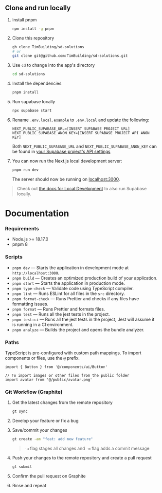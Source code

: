 ## Clone and run locally

1. Install pnpm

   ```bash
   npm install -g pnpm
   ```

2. Clone this repository

   ```bash
   gh clone TimBuilding/sd-solutions
   # or
   git clone git@github.com:TimBuilding/sd-solutions.git
   ```

3. Use `cd` to change into the app's directory

   ```bash
   cd sd-solutions
   ```

4. Install the dependencies

   ```bash
   pnpm install
   ```

5. Run supabase locally

   ```bash
   npx supabase start
   ```

6. Rename `.env.local.example` to `.env.local` and update the following:

   ```
   NEXT_PUBLIC_SUPABASE_URL=[INSERT SUPABASE PROJECT URL]
   NEXT_PUBLIC_SUPABASE_ANON_KEY=[INSERT SUPABASE PROJECT API ANON KEY]
   ```

   Both `NEXT_PUBLIC_SUPABASE_URL` and `NEXT_PUBLIC_SUPABASE_ANON_KEY` can be found in [your Supabase project's API settings](https://app.supabase.com/project/_/settings/api)

7. You can now run the Next.js local development server:

   ```bash
   pnpm run dev
   ```

   The server should now be running on [localhost:3000](http://localhost:3000/).

> Check out [the docs for Local Development](https://supabase.com/docs/guides/getting-started/local-development) to also run Supabase locally.

# Documentation

### Requirements

- Node.js >= 18.17.0
- pnpm 8

### Scripts

- `pnpm dev` — Starts the application in development mode at `http://localhost:3000`.
- `pnpm build` — Creates an optimized production build of your application.
- `pnpm start` — Starts the application in production mode.
- `pnpm type-check` — Validate code using TypeScript compiler.
- `pnpm lint` — Runs ESLint for all files in the `src` directory.
- `pnpm format-check` — Runs Prettier and checks if any files have formatting issues.
- `pnpm format` — Runs Prettier and formats files.
- `pnpm test` — Runs all the jest tests in the project.
- `pnpm test:ci` — Runs all the jest tests in the project, Jest will assume it is running in a CI environment.
- `pnpm analyze` — Builds the project and opens the bundle analyzer.

### Paths

TypeScript is pre-configured with custom path mappings. To import components or files, use the `@` prefix.

```tsx
import { Button } from '@/components/ui/Button'

// To import images or other files from the public folder
import avatar from '@/public/avatar.png'
```

### Git Workflow (Graphite)

1. Get the latest changes from the remote repository

   ```bash
   gt sync
   ```

2. Develop your feature or fix a bug

3. Save/commit your changes

   ```bash
   gt create -am "feat: add new feature"
   ```

   > `-a` flag stages all changes and `-m` flag adds a commit message

4. Push your changes to the remote repository and create a pull request

   ```bash
   gt submit
   ```

5. Confirm the pull request on Graphite

6. Rinse and repeat
